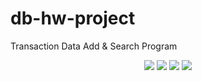 # db-hw-project
Transaction Data Add & Search Program

<div align="center">
  <img src="https://img.shields.io/badge/JSP-007396?style=flat-square&logo=Java&logoColor=white">
  <img src="https://img.shields.io/badge/MySQL-4479A1?style=flat-square&logo=MySql&logoColor=white">
  <img src="https://img.shields.io/badge/Amazon EC2-FF9900?style=flat-square&logo=AmazonEC2&logoColor=white">
  <img src="https://img.shields.io/badge/Apache Tomcat-F8DC75?style=flat-square&logo=ApacheTomcat&logoColor=white">
</div>
